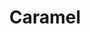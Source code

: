 ---
layout: recette
categories: [recettes]
hidden: true
lang: fr
sitemap: true
title: Caramel
type: condiment
utensils:
  - couteau
  - casserole
  - fouet
  - tamis
  - saladier
  - bocal
recettes:
  À Tartiner:
    ingredients: 
      - nom: sucre blanc
        qte: 180
        unite: gr
        variable: true
      - nom: beurre
        qte: 80
        unite: gr
      - nom: fleur de sel
        qte: 2
        unite: pincées
      - nom: crème fleurette
        qte: 100
        unite: mL
    etapes:
      - label: "Préparation"
        details:
          - Couper le beurre en dés et le réserver au frais
          - Verser le sucre dans une casserole
          - Faire le caramel à sec à feu moyen/fort
          - Ajouter le beurre et mélanger continuellement au fouet
          - Ajouter la fleur de sel
          - Ajouter la crème liquide et mélanger continuellement au fouet
          - Tamiser pour retirer les eventuels cristaux de sucre restants
          - Mettre en bocal
notes:
  - label: Technique en vidéo
    link: https://www.youtube.com/watch?v=n2w-82m2X7w
---